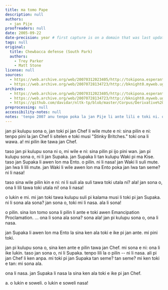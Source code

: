 ```yaml
---
title: ma tomo Pape
description: null
authors:
  - jan Pije
proofreaders: null
date: 2005-09-22
date-precision: year # first capture is on a domain that was last updated in september 2005 (compare https://web.archive.org/web/200705/http://tokipona.esperanto-jeunes.org with https://web.archive.org/web/2006/http://toki.dm7.net/), it wasn't listed in the site's index in feb 2005 though (https://web.archive.org/web/2005/http://tokipona.nytka.org/text/text.html -- but it was added by 22 June 2006)
tags: null
original:
  title: Chewbacca defense (South Park)
  authors:
    - Trey Parker
    - Matt Stone
license: null
sources:
  - https://web.archive.org/web/20070312023405/http://tokipona.esperanto-jeunes.org:80/text/chew.html
  - https://web.archive.org/web/20070728134723/http://bknight0.myweb.uga.edu/toki/text/chew.html
archives:
  - https://web.archive.org/web/20070312023405/http://tokipona.esperanto-jeunes.org:80/text/chew.html
  - https://web.archive.org/web/20070728134723/http://bknight0.myweb.uga.edu/toki/text/chew.html
  - https://github.com/davidar/nltk-tp/blob/master/Corpus/Derivative%20Works%20of%20(C)/jan%20Pije/Southpark%20SOME%20ENGLISH.txt
preprocessing: null
accessibility-notes: null
notes: 'tenpo 2007 anu tenpo poka la jan Pije li ante lili e toki ni. ona li ante e "lon poka pi" tawa "poka" e "ala!" tawa "sona ala!" e "li sina" tawa "la sina". lipu ni li jo e ante ni'
---
```

jan pi kulupu sona o, jan toki pi jan Chef li wile mute e ni: sina pilin e ni: tenpo pini la jan Chef li sitelen e toki musi "Stinky Britches." toki ona li wawa. a! mi pilin ike tawa jan Chef.

taso jan pi kulupu sona ni o, mi wile e ni: sina pilin pi ijo pini wan. jan pi kulupu sona o, ni li jan Supaka. jan Supaka li tan kulupu Waki pi ma Kise. taso jan Supaka li awen lon ma Ento. o pilin. ni li nasa! jan Waki li suli mute. jan Iwa li lili mute. jan Waki li wile awen lon ma Ento poka jan Iwa tan seme? ni li nasa!

taso sina wile pilin kin e ni: ni li suli ala suli tawa toki utala ni? ala! jan sona o, ona li lili tawa toki utala ni! ona li nasa!

o lukin e mi. mi jan toki tawa kulupu suli pi kalama musi li toki pi jan Supaka. ni li sona ala sona? jan sona o, toki mi li nasa. ala li sona!

o pilin. sina lon tomo sona li pilin li ante e toki awen Emancipation Proclamation. ... ona li sona ala sona? sona ala! jan pi kulupu sona o, ona li nasa.

jan Supaka li awen lon ma Ento la sina ken ala toki e ike pi jan ante. mi pini toki.

 
jan pi kulupu sona o, sina ken ante e pilin tawa jan Chef. mi sona e ni: ona li ike lukin. taso jan sona o, ni li Supaka. tenpo lili la o pilin -- ni li nasa. ali pi jan Chef li ken anpa. mi toki pi jan Supaka tan seme? tan seme? mi ken toki e tan: mi sona ala.

ona li nasa. jan Supaka li nasa la sina ken ala toki e ike pi jan Chef.

a. o lukin e soweli. o lukin e soweli nasa!